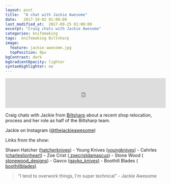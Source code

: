 ```yaml
---
layout: post
title:  "A chat with Jackie Awesome"
date:   2017-10-02 01:00:00
last_modified_at:  2017-09-25 01:00:00
excerpt: "Craig chats with Jackie Awesome"
categories: knifemaking
tags:  knifemaking Biltsharp
image:
  feature: jackie-awesome.jpg
  topPosition: 0px
bgContrast: dark
bgGradientOpacity: lighter
syntaxHighlighter: no
---
```



<iframe frameborder='0' height='94px' scrolling='no' seamless src='https://simplecast.com/e/88462?style=medium-light' width='100%'></iframe>

Craig chats with Jackie from <a href="https://biltsharp.com">Biltsharp</a> about a recent shop relocation, process and her role as half of the Biltsharp team.

Jackie on Instagram (<a href="http://www.instagram.com/thejackieawesome">@thejackieawesome</a>)

 
  Links from the show:  

Shawn Hatcher (<a href="https://www.instagram.com/hatcherknives/">hatcherknives</a>) - Young Knives (<a href="https://www.instagram.com/youngknives">youngknives</a>) - Cahrles (<a href="https://www.instagram.com/charleslionheart">charleslionheart</a>) - Zoe Crist (<a href="https://www.instagram.com/zoecristdamascus/"> zoecristdamascus</a>) - Stone Wood (<a href="https://www.instagram.com/stonewood_designs/"> stonewood_designs</a>) - Gavco (<a href="https://www.instagram.com/gavko_knives/">gavko_knives)</a> - Boothill Blades (<a href="https://www.instagram.com/boothillblades/"> boothillblades)</a> 

<blockquote class="largeQuote">“I tend to overwork things, I'm super technical” - Jackie Awesome</blockquote>




